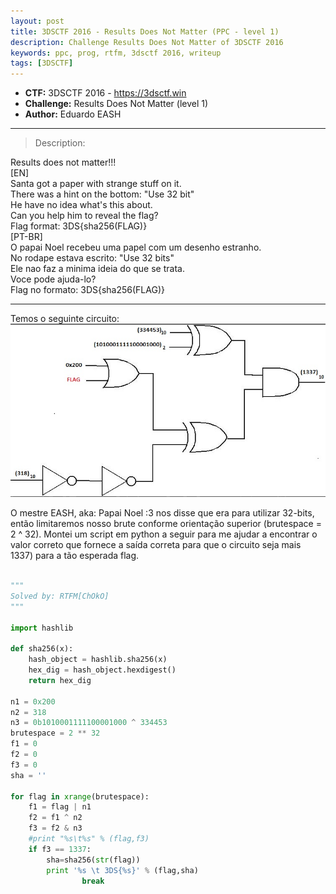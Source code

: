 ```yaml
---
layout: post
title: 3DSCTF 2016 - Results Does Not Matter (PPC - level 1) 
description: Challenge Results Does Not Matter of 3DSCTF 2016
keywords: ppc, prog, rtfm, 3dsctf 2016, writeup
tags: [3DSCTF]
---
```

 
* **CTF:** 3DSCTF 2016 - <https://3dsctf.win>
* **Challenge:** Results Does Not Matter (level 1)
* **Author:** Eduardo EASH

****
> Description: 

Results does not matter!!!  
[EN]  
Santa got a paper with strange stuff on it.  
There was a hint on the bottom: "Use 32 bit"  
He have no idea what's this about.  
Can you help him to reveal the flag?  
Flag format: 3DS{sha256(FLAG)}  
[PT-BR]  
O papai Noel recebeu uma papel com um desenho estranho.  
No rodape estava escrito: "Use 32 bits"  
Ele nao faz a minima ideia do que se trata.  
Voce pode ajuda-lo?  
Flag no formato: 3DS{sha256(FLAG)}  


****

Temos o seguinte circuito:  
![Results Does Not Matter - 3DSCTF 2016 - EASHian Circuit :3](https://github.com/rtfm-ctf/rtfm-ctf.github.io/blob/master/_includes/3DS_RESULTS_CHALL.PNG "Challenge")

O mestre EASH, aka: Papai Noel :3 nos disse que era para utilizar 32-bits, então limitaremos nosso brute conforme orientação superior (brutespace = 2 ^ 32). Montei um script em python a seguir para me ajudar a encontrar o valor correto que fornece a saída correta para que o circuito seja mais 1337) para a tão esperada flag.  

```python

"""
Solved by: RTFM[ChOkO]
"""

import hashlib

def sha256(x):
	hash_object = hashlib.sha256(x)
	hex_dig = hash_object.hexdigest()
	return hex_dig

n1 = 0x200 
n2 = 318
n3 = 0b1010001111100001000 ^ 334453
brutespace = 2 ** 32 
f1 = 0
f2 = 0
f3 = 0
sha = ''

for flag in xrange(brutespace):
	f1 = flag | n1
	f2 = f1 ^ n2
	f3 = f2 & n3
	#print "%s\t%s" % (flag,f3)
	if f3 == 1337:
		sha=sha256(str(flag))
		print '%s \t 3DS{%s}' % (flag,sha)
                break
```  
